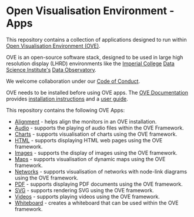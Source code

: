 # Open Visualisation Environment - Apps

This repository contains a collection of applications designed to run within [Open Visualisation Environment (OVE)](https://github.com/ove/ove).

OVE is an open-source software stack, designed to be used in large high resolution display (LHRD) environments like the [Imperial College](http://www.imperial.ac.uk) [Data Science Institute's](http://www.imperial.ac.uk/data-science/) [Data Observatory](http://www.imperial.ac.uk/data-science/data-observatory/).

We welcome collaboration under our [Code of Conduct](https://github.com/ove/ove-apps/blob/master/CODE_OF_CONDUCT.md).

OVE needs to be installed before using OVE apps. The [OVE Documentation](https://dsi.gitbook.io/ove) provides [installation instructions](https://dsi.gitbook.io/ove/installation) and a [user guide](https://dsi.gitbook.io/ove/usage).

This repository contains the following OVE Apps:

* [Alignment](./packages/ove-app-alignment) - helps align the monitors in an OVE installation.
* [Audio](./packages/ove-app-audio) - supports the playing of audio files within the OVE Framework.
* [Charts](./packages/ove-app-charts) - supports visualisation of charts using the OVE framework.
* [HTML](./packages/ove-app-html) - supports displaying HTML web pages using the OVE framework.
* [Images](./packages/ove-app-images) - supports the display of images using the OVE framework.
* [Maps](./packages/ove-app-maps) - supports visualisation of dynamic maps using the OVE framework.
* [Networks](./packages/ove-app-networks) - supports visualisation of networks with node-link diagrams using the OVE framework.
* [PDF](./packages/ove-app-pdf) - supports displaying PDF documents using the OVE framework.
* [SVG](./packages/ove-app-svg) - supports rendering SVG using the OVE framework.
* [Videos](./packages/ove-app-videos) - supports playing videos using the OVE framework.
* [Whiteboard](./packages/ove-app-whiteboard) - creates a whiteboard that can be used within the OVE framework.
